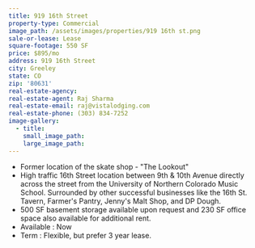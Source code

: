 ```yaml
---
title: 919 16th Street
property-type: Commercial
image_path: /assets/images/properties/919 16th st.png
sale-or-lease: Lease
square-footage: 550 SF
price: $895/mo
address: 919 16th Street
city: Greeley
state: CO
zip: '80631'
real-estate-agency:
real-estate-agent: Raj Sharma
real-estate-email: raj@vistalodging.com
real-estate-phone: (303) 834-7252
image-gallery:
  - title:
    small_image_path:
    large_image_path:
---
```



* Former location of the skate shop - "The Lookout"
* High traffic 16th Street location between 9th & 10th Avenue directly across the street from the University of Northern Colorado Music School. Surrounded by other successful businesses like the 16th St. Tavern, Farmer's Pantry, Jenny's Malt Shop, and DP Dough.
* 500 SF basement storage available upon request and 230 SF office space also available for additional rent.
* Available : Now
* Term : Flexible, but prefer 3 year lease.